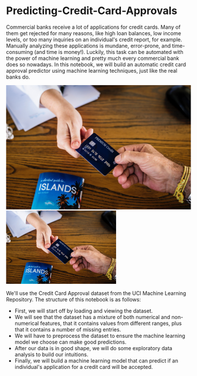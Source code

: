 # Predicting-Credit-Card-Approvals
Commercial banks receive a lot of applications for credit cards. Many of them get rejected for many reasons, like high loan balances, low income levels, or too many inquiries on an individual's credit report, for example. Manually analyzing these applications is mundane, error-prone, and time-consuming (and time is money!). Luckily, this task can be automated with the power of machine learning and pretty much every commercial bank does so nowadays. In this notebook, we will build an automatic credit card approval predictor using machine learning techniques, just like the real banks do.

![picture alt](https://github.com/ahmadhamad55/Predicting-Credit-Card-Approvals/blob/main/credit_card%20(1).jpg)
<img src="https://github.com/ahmadhamad55/Predicting-Credit-Card-Approvals/blob/main/credit_card%20(1).jpg"  width="300" height="200">

We'll use the Credit Card Approval dataset from the UCI Machine Learning Repository. The structure of this notebook is as follows:
* First, we will start off by loading and viewing the dataset.
* We will see that the dataset has a mixture of both numerical and non-numerical features, that it contains values from different ranges, plus that it contains a number of missing entries.
* We will have to preprocess the dataset to ensure the machine learning model we choose can make good predictions.
* After our data is in good shape, we will do some exploratory data analysis to build our intuitions.
* Finally, we will build a machine learning model that can predict if an individual's application for a credit card will be accepted.
